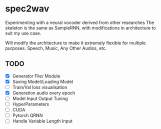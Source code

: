 # spec2wav

Experimenting with a neural vocoder derived from other researches
The skeleton is the same as SampleRNN, with modifications in architecture to suit my use case.

Will modify the architecture to make it extremely flexible for multiple purposes. Speech, Music, Any Other Audios, etc.

## TODO
- [x] Generator File/ Module
- [x] Saving Model/Loading Model
- [ ] Train/Val loss visualisation
- [x] Generation audio every epoch
- [ ] Model Input Output Tuning
- [ ] HyperParameters
- [ ] CUDA
- [ ] Pytorch QRNN
- [ ] Handle Variable Length Input
